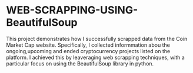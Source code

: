 # WEB-SCRAPPING-USING-BeautifulSoup
This project demonstrates how I successfully scrapped data from the Coin Market Cap website. Specifically, I collected informmation abou the ongoing,upcoming and ended cryptocurrency projects listed on the platform. I achieved this by leaveraging web scrapping techniques, with a particular focus on using the BeautifulSoup library in python.
